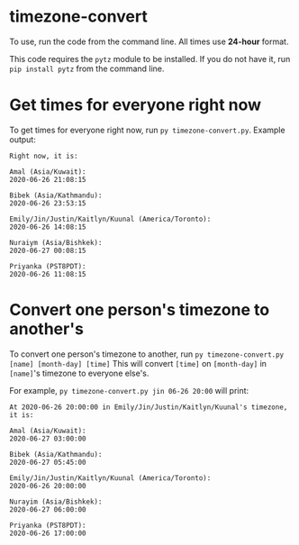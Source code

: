# timezone-convert
To use, run the code from the command line. All times use **24-hour** format.

This code requires the `pytz` module to be installed. If you do not have it, run `pip install pytz` from the command line.

# Get times for everyone right now
To get times for everyone right now, run `py timezone-convert.py`.
Example output:
<pre><code>Right now, it is:

Amal (Asia/Kuwait):
2020-06-26 21:08:15

Bibek (Asia/Kathmandu):
2020-06-26 23:53:15

Emily/Jin/Justin/Kaitlyn/Kuunal (America/Toronto):
2020-06-26 14:08:15

Nuraiym (Asia/Bishkek):
2020-06-27 00:08:15

Priyanka (PST8PDT):
2020-06-26 11:08:15
</code></pre>

# Convert one person's timezone to another's
To convert one person's timezone to another, run `py timezone-convert.py [name] [month-day] [time]`
This will convert `[time]` on `[month-day]` in `[name]`'s timezone to everyone else's.

For example, `py timezone-convert.py jin 06-26 20:00` will print:
<pre><code>At 2020-06-26 20:00:00 in Emily/Jin/Justin/Kaitlyn/Kuunal's timezone, it is:

Amal (Asia/Kuwait):
2020-06-27 03:00:00

Bibek (Asia/Kathmandu):
2020-06-27 05:45:00

Emily/Jin/Justin/Kaitlyn/Kuunal (America/Toronto):
2020-06-26 20:00:00

Nurayim (Asia/Bishkek):
2020-06-27 06:00:00

Priyanka (PST8PDT):
2020-06-26 17:00:00
</code></pre>
